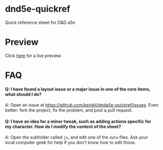 dnd5e-quickref
==============

Quick reference sheet for D&amp;D a5e

Preview
=======

Click [here](preview/quickref.html) for a live preview.


FAQ
===

#### Q: I have found a layout issue or a major issue in one of the core items, what should I do? ####
A: Open an issue at https://github.com/keinkil/dnda5e-quickref/issues. Even better: fork the project, fix the problem, and post a pull request.

#### Q: I have an idea for a minor tweak, such as adding actions specific for my character. How do I modify the content of the sheet? ####
A: Open the subfolder called `js`, and edit one of the `data` files. Ask your local computer geek for help if you don't know how to edit those.
